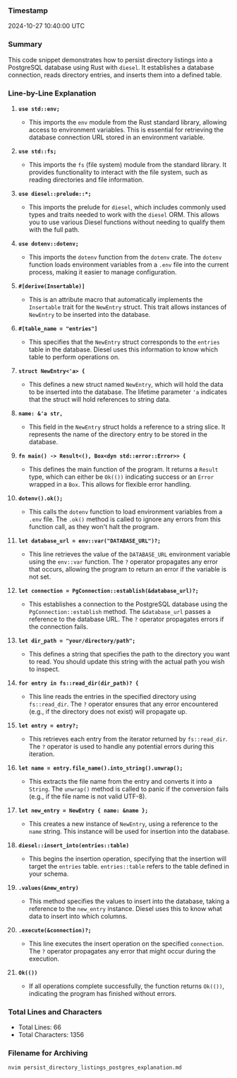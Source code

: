 ### Timestamp
2024-10-27 10:40:00 UTC

### Summary
This code snippet demonstrates how to persist directory listings into a PostgreSQL database using Rust with `diesel`. It establishes a database connection, reads directory entries, and inserts them into a defined table.

### Line-by-Line Explanation

1. **`use std::env;`**
   - This imports the `env` module from the Rust standard library, allowing access to environment variables. This is essential for retrieving the database connection URL stored in an environment variable.

2. **`use std::fs;`**
   - This imports the `fs` (file system) module from the standard library. It provides functionality to interact with the file system, such as reading directories and file information.

3. **`use diesel::prelude::*;`**
   - This imports the prelude for `diesel`, which includes commonly used types and traits needed to work with the `diesel` ORM. This allows you to use various Diesel functions without needing to qualify them with the full path.

4. **`use dotenv::dotenv;`**
   - This imports the `dotenv` function from the `dotenv` crate. The `dotenv` function loads environment variables from a `.env` file into the current process, making it easier to manage configuration.

5. **`#[derive(Insertable)]`**
   - This is an attribute macro that automatically implements the `Insertable` trait for the `NewEntry` struct. This trait allows instances of `NewEntry` to be inserted into the database.

6. **`#[table_name = "entries"]`**
   - This specifies that the `NewEntry` struct corresponds to the `entries` table in the database. Diesel uses this information to know which table to perform operations on.

7. **`struct NewEntry<'a> {`**
   - This defines a new struct named `NewEntry`, which will hold the data to be inserted into the database. The lifetime parameter `'a` indicates that the struct will hold references to string data.

8. **`name: &'a str,`**
   - This field in the `NewEntry` struct holds a reference to a string slice. It represents the name of the directory entry to be stored in the database.

9. **`fn main() -> Result<(), Box<dyn std::error::Error>> {`**
   - This defines the main function of the program. It returns a `Result` type, which can either be `Ok(())` indicating success or an `Error` wrapped in a `Box`. This allows for flexible error handling.

10. **`dotenv().ok();`**
    - This calls the `dotenv` function to load environment variables from a `.env` file. The `.ok()` method is called to ignore any errors from this function call, as they won't halt the program.

11. **`let database_url = env::var("DATABASE_URL")?;`**
    - This line retrieves the value of the `DATABASE_URL` environment variable using the `env::var` function. The `?` operator propagates any error that occurs, allowing the program to return an error if the variable is not set.

12. **`let connection = PgConnection::establish(&database_url)?;`**
    - This establishes a connection to the PostgreSQL database using the `PgConnection::establish` method. The `&database_url` passes a reference to the database URL. The `?` operator propagates errors if the connection fails.

13. **`let dir_path = "your/directory/path";`**
    - This defines a string that specifies the path to the directory you want to read. You should update this string with the actual path you wish to inspect.

14. **`for entry in fs::read_dir(dir_path)? {`**
    - This line reads the entries in the specified directory using `fs::read_dir`. The `?` operator ensures that any error encountered (e.g., if the directory does not exist) will propagate up.

15. **`let entry = entry?;`**
    - This retrieves each entry from the iterator returned by `fs::read_dir`. The `?` operator is used to handle any potential errors during this iteration.

16. **`let name = entry.file_name().into_string().unwrap();`**
    - This extracts the file name from the entry and converts it into a `String`. The `unwrap()` method is called to panic if the conversion fails (e.g., if the file name is not valid UTF-8).

17. **`let new_entry = NewEntry { name: &name };`**
    - This creates a new instance of `NewEntry`, using a reference to the `name` string. This instance will be used for insertion into the database.

18. **`diesel::insert_into(entries::table)`**
    - This begins the insertion operation, specifying that the insertion will target the `entries` table. `entries::table` refers to the table defined in your schema.

19. **`.values(&new_entry)`**
    - This method specifies the values to insert into the database, taking a reference to the `new_entry` instance. Diesel uses this to know what data to insert into which columns.

20. **`.execute(&connection)?;`**
    - This line executes the insert operation on the specified `connection`. The `?` operator propagates any error that might occur during the execution.

21. **`Ok(())`**
    - If all operations complete successfully, the function returns `Ok(())`, indicating the program has finished without errors.

### Total Lines and Characters
- Total Lines: 66
- Total Characters: 1356

### Filename for Archiving
```bash
nvim persist_directory_listings_postgres_explanation.md
```
